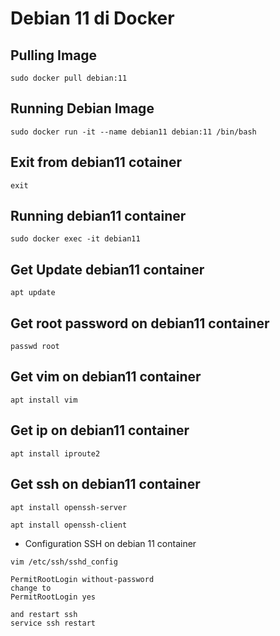 # Debian 11 di Docker

## Pulling Image
```
sudo docker pull debian:11
```

## Running Debian Image
```
sudo docker run -it --name debian11 debian:11 /bin/bash
```

## Exit from debian11 cotainer
```
exit
```

## Running debian11 container
```
sudo docker exec -it debian11
```

## Get Update debian11 container
```
apt update
```

## Get root password on debian11 container
```
passwd root
```

## Get vim on debian11 container
```
apt install vim
```

## Get ip on debian11 container
```
apt install iproute2
```

## Get ssh on debian11 container
```
apt install openssh-server
```
```
apt install openssh-client
```
- Configuration SSH on debian 11 container
```
vim /etc/ssh/sshd_config
```
```
PermitRootLogin without-password
change to
PermitRootLogin yes
```
```
and restart ssh
service ssh restart
```
